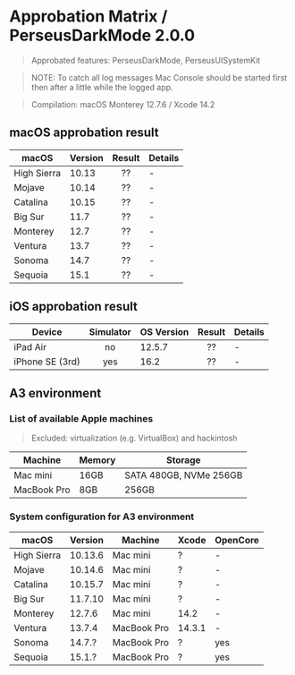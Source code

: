 # Approbation Matrix / PerseusDarkMode 2.0.0

> Approbated features: PerseusDarkMode, PerseusUISystemKit <br/>

> NOTE: To catch all log messages Mac Console should be started first then after a little while the logged app.

> Compilation: macOS Monterey 12.7.6 / Xcode 14.2

## macOS approbation result

| macOS       | Version | Result  | Details |
| ----------- | ------- | :-----: | ------- |
| High Sierra | 10.13   | ??      | - |
| Mojave      | 10.14   | ??      | - |
| Catalina    | 10.15   | ??      | - |
| Big Sur     | 11.7    | ??      | - |
| Monterey    | 12.7    | ??      | - |
| Ventura     | 13.7    | ??      | - |
| Sonoma      | 14.7    | ??      | - |
| Sequoia     | 15.1    | ??      | - |

## iOS approbation result

| Device          | Simulator | OS Version | Result  | Details |
| --------------- | :-------: | ---------- | :-----: | ------- |
| iPad Air        | no        | 12.5.7     | ??      | - |
| iPhone SE (3rd) | yes       | 16.2       | ??      | - |

## A3 environment

### List of available Apple machines

> Excluded: virtualization (e.g. VirtualBox) and hackintosh

| Machine     | Memory | Storage                |
| ----------- | ------ | ---------------------- |
| Mac mini    | 16GB   | SATA 480GB, NVMe 256GB |
| MacBook Pro | 8GB    | 256GB                  |

### System configuration for A3 environment

| macOS       | Version | Machine     | Xcode  | OpenCore | 
| ----------- | ------- | ----------- | ------ | -------- |
| High Sierra | 10.13.6 | Mac mini    | ?      | -        |
| Mojave      | 10.14.6 | Mac mini    | ?      | -        |
| Catalina    | 10.15.7 | Mac mini    | ?      | -        |
| Big Sur     | 11.7.10 | Mac mini    | ?      | -        |
| Monterey    | 12.7.6  | Mac mini    | 14.2   | -        |
| Ventura     | 13.7.4  | MacBook Pro | 14.3.1 | -        |
| Sonoma      | 14.7.?  | MacBook Pro | ?      | yes      |
| Sequoia     | 15.1.?  | MacBook Pro | ?      | yes      |
